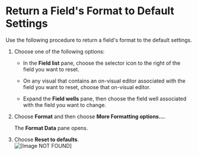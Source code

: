 # Return a Field's Format to Default Settings<a name="set-field-format-to-default"></a>

Use the following procedure to return a field's format to the default settings\.

1. Choose one of the following options:

   + In the **Field list** pane, choose the selector icon to the right of the field you want to reset\.

   + On any visual that contains an on\-visual editor associated with the field you want to reset, choose that on\-visual editor\.

   + Expand the **Field wells** pane, then choose the field well associated with the field you want to change\.

1. Choose **Format** and then choose **More Formatting options\.\.\.**\.

   The **Format Data** pane opens\.

1. Choose **Reset to defaults**\.  
![\[Image NOT FOUND\]](http://docs.aws.amazon.com/quicksight/latest/user/images/reset-format.png)
